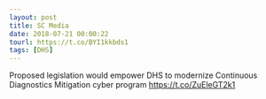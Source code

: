 ```yaml
---
layout: post
title: SC Media
date: 2018-07-21 00:00:22
tourl: https://t.co/BYI1kkbds1
tags: [DHS]
---
```

Proposed legislation would empower DHS to modernize Continuous Diagnostics Mitigation cyber program https://t.co/ZuEleGT2k1